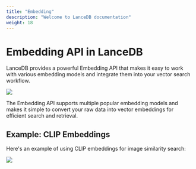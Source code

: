 ```yaml
---
title: "Embedding"
description: "Welcome to LanceDB documentation"
weight: 18
---
```


# **Embedding API in LanceDB**

LanceDB provides a powerful Embedding API that makes it easy to work with various embedding models and integrate them into your vector search workflow.

![](/assets/docs/embeddings_api.png)

The Embedding API supports multiple popular embedding models and makes it simple to convert your raw data into vector embeddings for efficient search and retrieval.

## **Example: CLIP Embeddings**

Here's an example of using CLIP embeddings for image similarity search:

![](/assets/docs/dog_clip_output.png)